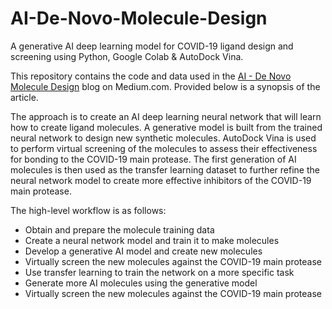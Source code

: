 # AI-De-Novo-Molecule-Design
A generative AI deep learning model for COVID-19 ligand design and screening using Python, Google Colab &amp; AutoDock Vina.

This repository contains the code and data used in the <a href="" target="_blank">AI - De Novo Molecule Design</a> blog on Medium.com.  Provided below is a synopsis of the article.

The approach is to create an AI deep learning neural network that will learn how to create ligand molecules. A generative model is built from the trained neural network to design new synthetic molecules. AutoDock Vina is used to perform virtual screening of the molecules to assess their effectiveness for bonding to the COVID-19 main protease. The first generation of AI molecules is then used as the transfer learning dataset to further refine the neural network model to create more effective inhibitors of the COVID-19 main protease.

The high-level workflow is as follows:
- Obtain and prepare the molecule training data
- Create a neural network model and train it to make molecules
- Develop a generative AI model and create new molecules
- Virtually screen the new molecules against the COVID-19 main protease
- Use transfer learning to train the network on a more specific task
- Generate more AI molecules using the generative model
- Virtually screen the new molecules against the COVID-19 main protease
